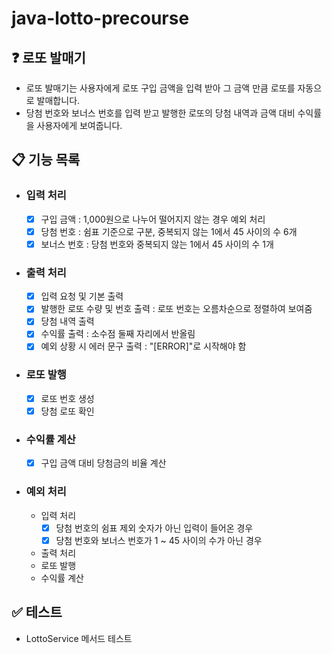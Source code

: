 # java-lotto-precourse

## ❓ 로또 발매기
- 로또 발매기는 사용자에게 로또 구입 금액을 입력 받아 그 금액 만큼 로또를 자동으로 발매합니다.
- 당첨 번호와 보너스 번호를 입력 받고 발행한 로또의 당첨 내역과 금액 대비 수익률을 사용자에게 보여줍니다.

## 📋 기능 목록
- ### 입력 처리
  - [x] 구입 금액 : 1,000원으로 나누어 떨어지지 않는 경우 예외 처리
  - [x] 당첨 번호 : 쉼표 기준으로 구분, 중복되지 않는 1에서 45 사이의 수 6개
  - [x] 보너스 번호 : 당첨 번호와 중복되지 않는 1에서 45 사이의 수 1개
- ### 출력 처리
  - [x] 입력 요청 및 기본 출력
  - [x] 발행한 로또 수량 및 번호 출력 : 로또 번호는 오름차순으로 정렬하여 보여줌
  - [x] 당첨 내역 출력
  - [x] 수익률 출력 : 소수점 둘째 자리에서 반올림
  - [x] 예외 상황 시 에러 문구 출력 : "[ERROR]"로 시작해야 함
- ### 로또 발행
  - [x] 로또 번호 생성
  - [x] 당첨 로또 확인
- ### 수익률 계산
  - [x] 구입 금액 대비 당첨금의 비율 계산
- ### 예외 처리
  - 입력 처리
    - [x] 당첨 번호의 쉼표 제외 숫자가 아닌 입력이 들어온 경우
    - [x] 당첨 번호와 보너스 번호가 1 ~ 45 사이의 수가 아닌 경우
  - 출력 처리
  - 로또 발행
  - 수익률 계산

## ✅ 테스트
- LottoService 메서드 테스트